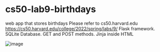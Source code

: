 # cs50-lab9-birthdays
web app that stores birthdays
Please refer to cs50.harvard.edu
https://cs50.harvard.edu/college/2022/spring/labs/9/
Flask framework. SQLite Database. GET and POST methods. Jinja inside HTML

![image](https://user-images.githubusercontent.com/82969412/179825541-d7ca21ee-11bf-467a-acda-509b73974719.png)
